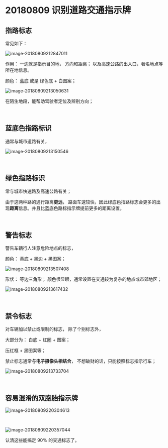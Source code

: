 # 20180809 识别道路交通指示牌

## 指路标志

常见如下：

![image-20180809212847011](image-20180809212847011.png)



作用： 一边就是指示目的地， 方向和距离； 以及高速公路的出入口，著名地点等所在地信息。

颜色： 蓝底 或是 绿色底 + 白图案；

![image-20180809213050631](image-20180809213050631.png)

在陌生地段，能帮助驾驶者定位及辨别方向；

<br>

## 蓝底色指路标识

通常与城市道路有关，

![image-20180809213150546](image-20180809213150546.png)



<br>

## 绿色指路标识

常与城市快速路及高速公路有关；

由于这两种路的通行距离**更远**， 路面车速较快，因此绿底色指路标志会更多的出现**距离**信息。并且比蓝底色路标指示牌提前更多的距离设置。

<br>

## 警告标志

警告车辆行人注意危险地点的标志， 

颜色： 黄底 + 黑边 + 黑图案；

![image-20180809213507408](image-20180809213507408.png)

形状： 等边三角形；  颜色很显眼，通常设置在交通较为复杂的地点或市郊地区；

![image-20180809213617432](image-20180809213617432.png)

<br>

## 禁令标志

对车辆加以禁止或限制的标志， 除了个别标志外， 

大部分为： 白底 + 红圈 + 图案；

 压红框 + 黑图案等；

禁止标志通常**与电子摄像头相结合**， 不想破财的话，只能按照标志指示行车；



![image-20180809213733704](image-20180809213733704.png)

<br>

## 容易混淆的双胞胎指示牌

![image-20180809220304613](image-20180809220304613.png)

<br>

![image-20180809220357044](image-20180809220357044.png)

认清这些能搞定 90% 的交通标志了。


